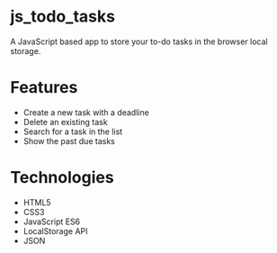 # js_todo_tasks

A JavaScript based app to store your to-do tasks in the browser local storage.

<h1>Features</h1>
<ul>
  <li>Create a new task with a deadline</li>
  <li>Delete an existing task</li>
  <li>Search for a task in the list</li>
  <li>Show the past due tasks</li>
</ul>

<h1>Technologies</h1>
<ul>
  <li>HTML5</li>
  <li>CSS3</li>
  <li>JavaScript ES6</li>
  <li>LocalStorage API</li>
  <li>JSON</li>
</ul>
